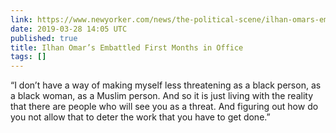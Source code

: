 ```yaml
---
link: https://www.newyorker.com/news/the-political-scene/ilhan-omars-embattled-first-months-in-office
date: 2019-03-28 14:05 UTC
published: true
title: Ilhan Omar’s Embattled First Months in Office
tags: []
---
```


“I don’t have a way of making myself less threatening as a black person, as a black woman, as a Muslim person. And so it is just living with the reality that there are people who will see you as a threat. And figuring out how do you not allow that to deter the work that you have to get done.”
